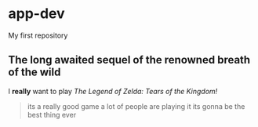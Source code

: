 # app-dev
My first repository
## The long awaited sequel of the renowned breath of the wild
I **really** want to play *The Legend of Zelda: Tears of the Kingdom!* 
> its a really good game
> a lot of people are playing it
> its gonna be the best thing ever
